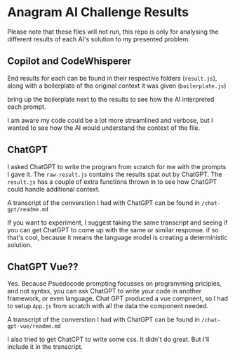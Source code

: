 # Anagram AI Challenge Results

Please note that these files will not run, this repo is only for analysing the different results of each AI's solution to my presented problem.

## Copilot and CodeWhisperer

End results for each can be found in their respective folders (`result.js`), along with a boilerplate of the original context it was given (`boilerplate.js`)

bring up the boilerplate next to the results to see how the AI interpreted each prompt.

I am aware my code could be a lot more streamlined and verbose, but I wanted to see how the AI would understand the context of the file. 

## ChatGPT

I asked ChatGPT to write the program from scratch for me with the prompts I gave it. The `raw-result.js` contains the results spat out by ChatGPT. The `result.js` has a couple of extra functions thrown in to see how ChatGPT could handle additional context.

A transcript of the converstion I had with ChatGPT can be found in `/chat-gpt/readme.md`

If you want to experiment, I suggest taking the same transcript and seeing if you can get ChatGPT to come up with the same or similar response. if so that's cool, because it means the language model is creating a deterministic solution.

## ChatGPT Vue??

Yes. Because Psuedocode prompting focusses on programming priciples, and not syntax, you can ask ChatGPT to write your code in another framework, or even language.
Chat GPT produced a vue compnent, so I had to setup `App.js` from scratch with all the data the component needed.

A transcript of the converstion I had with ChatGPT can be found in `/chat-gpt-vue/readme.md`

I also tried to get ChatCPT to write some css. It didn't do great. But I'll include it in the transcript.